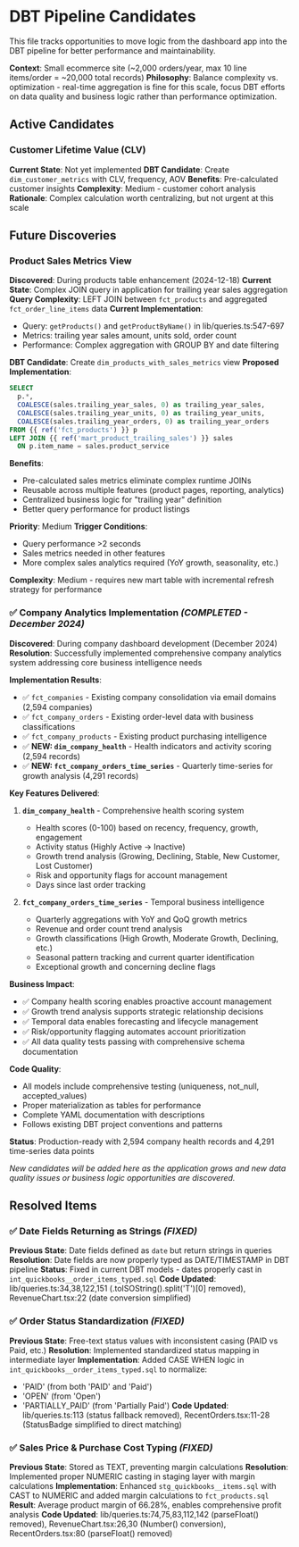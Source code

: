 # DBT Pipeline Candidates

This file tracks opportunities to move logic from the dashboard app into the DBT pipeline for better performance and maintainability.

**Context**: Small ecommerce site (~2,000 orders/year, max 10 line items/order = ~20,000 total records)
**Philosophy**: Balance complexity vs. optimization - real-time aggregation is fine for this scale, focus DBT efforts on data quality and business logic rather than performance optimization.

## Active Candidates

### Customer Lifetime Value (CLV)
**Current State**: Not yet implemented
**DBT Candidate**: Create `dim_customer_metrics` with CLV, frequency, AOV
**Benefits**: Pre-calculated customer insights
**Complexity**: Medium - customer cohort analysis
**Rationale**: Complex calculation worth centralizing, but not urgent at this scale

## Future Discoveries

### Product Sales Metrics View
**Discovered**: During products table enhancement (2024-12-18)
**Current State**: Complex JOIN query in application for trailing year sales aggregation
**Query Complexity**: LEFT JOIN between `fct_products` and aggregated `fct_order_line_items` data
**Current Implementation**: 
- Query: `getProducts()` and `getProductByName()` in lib/queries.ts:547-697
- Metrics: trailing year sales amount, units sold, order count
- Performance: Complex aggregation with GROUP BY and date filtering

**DBT Candidate**: Create `dim_products_with_sales_metrics` view
**Proposed Implementation**:
```sql
SELECT 
  p.*,
  COALESCE(sales.trailing_year_sales, 0) as trailing_year_sales,
  COALESCE(sales.trailing_year_units, 0) as trailing_year_units,
  COALESCE(sales.trailing_year_orders, 0) as trailing_year_orders
FROM {{ ref('fct_products') }} p
LEFT JOIN {{ ref('mart_product_trailing_sales') }} sales 
  ON p.item_name = sales.product_service
```

**Benefits**: 
- Pre-calculated sales metrics eliminate complex runtime JOINs
- Reusable across multiple features (product pages, reporting, analytics)
- Centralized business logic for "trailing year" definition
- Better query performance for product listings

**Priority**: Medium 
**Trigger Conditions**: 
- Query performance >2 seconds 
- Sales metrics needed in other features
- More complex sales analytics required (YoY growth, seasonality, etc.)

**Complexity**: Medium - requires new mart table with incremental refresh strategy for performance

### ✅ Company Analytics Implementation *(COMPLETED - December 2024)*
**Discovered**: During company dashboard development (December 2024)
**Resolution**: Successfully implemented comprehensive company analytics system addressing core business intelligence needs

**Implementation Results**:
- ✅ `fct_companies` - Existing company consolidation via email domains (2,594 companies)
- ✅ `fct_company_orders` - Existing order-level data with business classifications  
- ✅ `fct_company_products` - Existing product purchasing intelligence
- ✅ **NEW: `dim_company_health`** - Health indicators and activity scoring (2,594 records)
- ✅ **NEW: `fct_company_orders_time_series`** - Quarterly time-series for growth analysis (4,291 records)

**Key Features Delivered**:

1. **`dim_company_health`** - Comprehensive health scoring system
   - Health scores (0-100) based on recency, frequency, growth, engagement
   - Activity status (Highly Active → Inactive)
   - Growth trend analysis (Growing, Declining, Stable, New Customer, Lost Customer)
   - Risk and opportunity flags for account management
   - Days since last order tracking

2. **`fct_company_orders_time_series`** - Temporal business intelligence
   - Quarterly aggregations with YoY and QoQ growth metrics
   - Revenue and order count trend analysis
   - Growth classifications (High Growth, Moderate Growth, Declining, etc.)
   - Seasonal pattern tracking and current quarter identification
   - Exceptional growth and concerning decline flags

**Business Impact**:
- ✅ Company health scoring enables proactive account management
- ✅ Growth trend analysis supports strategic relationship decisions  
- ✅ Temporal data enables forecasting and lifecycle management
- ✅ Risk/opportunity flagging automates account prioritization
- ✅ All data quality tests passing with comprehensive schema documentation

**Code Quality**: 
- All models include comprehensive testing (uniqueness, not_null, accepted_values)
- Proper materialization as tables for performance
- Complete YAML documentation with descriptions
- Follows existing DBT project conventions and patterns

**Status**: Production-ready with 2,594 company health records and 4,291 time-series data points

*New candidates will be added here as the application grows and new data quality issues or business logic opportunities are discovered.*

## Resolved Items

### ✅ Date Fields Returning as Strings *(FIXED)*
**Previous State**: Date fields defined as `date` but return strings in queries
**Resolution**: Date fields are now properly typed as DATE/TIMESTAMP in DBT pipeline
**Status**: Fixed in current DBT models - dates properly cast in `int_quickbooks__order_items_typed.sql`
**Code Updated**: lib/queries.ts:34,38,122,151 (.toISOString().split('T')[0] removed), RevenueChart.tsx:22 (date conversion simplified)

### ✅ Order Status Standardization *(FIXED)*
**Previous State**: Free-text status values with inconsistent casing (PAID vs Paid, etc.)
**Resolution**: Implemented standardized status mapping in intermediate layer
**Implementation**: Added CASE WHEN logic in `int_quickbooks__order_items_typed.sql` to normalize:
- 'PAID' (from both 'PAID' and 'Paid')
- 'OPEN' (from 'Open')
- 'PARTIALLY_PAID' (from 'Partially Paid')
**Code Updated**: lib/queries.ts:113 (status fallback removed), RecentOrders.tsx:11-28 (StatusBadge simplified to direct matching)

### ✅ Sales Price & Purchase Cost Typing *(FIXED)*
**Previous State**: Stored as TEXT, preventing margin calculations
**Resolution**: Implemented proper NUMERIC casting in staging layer with margin calculations
**Implementation**: Enhanced `stg_quickbooks__items.sql` with CAST to NUMERIC and added margin calculations to `fct_products.sql`
**Result**: Average product margin of 66.28%, enables comprehensive profit analysis
**Code Updated**: lib/queries.ts:74,75,83,112,142 (parseFloat() removed), RevenueChart.tsx:26,30 (Number() conversion), RecentOrders.tsx:80 (parseFloat() removed)
